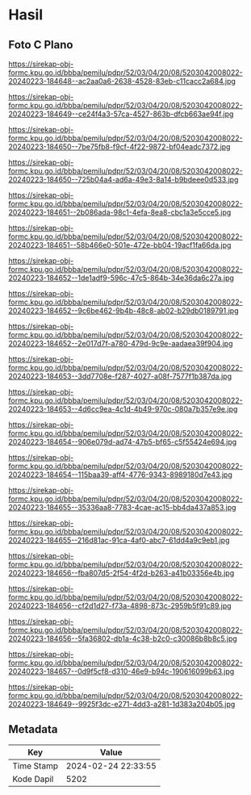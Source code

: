 # Hasil

## Foto C Plano

https://sirekap-obj-formc.kpu.go.id/bbba/pemilu/pdpr/52/03/04/20/08/5203042008022-20240223-184648--ac2aa0a6-2638-4528-83eb-c11cacc2a684.jpg

https://sirekap-obj-formc.kpu.go.id/bbba/pemilu/pdpr/52/03/04/20/08/5203042008022-20240223-184649--ce24f4a3-57ca-4527-863b-dfcb663ae94f.jpg

https://sirekap-obj-formc.kpu.go.id/bbba/pemilu/pdpr/52/03/04/20/08/5203042008022-20240223-184650--7be75fb8-f9cf-4f22-9872-bf04eadc7372.jpg

https://sirekap-obj-formc.kpu.go.id/bbba/pemilu/pdpr/52/03/04/20/08/5203042008022-20240223-184650--725b04a4-ad6a-49e3-8a14-b9bdeee0d533.jpg

https://sirekap-obj-formc.kpu.go.id/bbba/pemilu/pdpr/52/03/04/20/08/5203042008022-20240223-184651--2b086ada-98c1-4efa-8ea8-cbc1a3e5cce5.jpg

https://sirekap-obj-formc.kpu.go.id/bbba/pemilu/pdpr/52/03/04/20/08/5203042008022-20240223-184651--58b466e0-501e-472e-bb04-19acf1fa66da.jpg

https://sirekap-obj-formc.kpu.go.id/bbba/pemilu/pdpr/52/03/04/20/08/5203042008022-20240223-184652--1de1adf9-596c-47c5-864b-34e36da6c27a.jpg

https://sirekap-obj-formc.kpu.go.id/bbba/pemilu/pdpr/52/03/04/20/08/5203042008022-20240223-184652--9c6be462-9b4b-48c8-ab02-b29db0189791.jpg

https://sirekap-obj-formc.kpu.go.id/bbba/pemilu/pdpr/52/03/04/20/08/5203042008022-20240223-184652--2e017d7f-a780-479d-9c9e-aadaea39f904.jpg

https://sirekap-obj-formc.kpu.go.id/bbba/pemilu/pdpr/52/03/04/20/08/5203042008022-20240223-184653--3dd7708e-f287-4027-a08f-7577f1b387da.jpg

https://sirekap-obj-formc.kpu.go.id/bbba/pemilu/pdpr/52/03/04/20/08/5203042008022-20240223-184653--4d6cc9ea-4c1d-4b49-970c-080a7b357e9e.jpg

https://sirekap-obj-formc.kpu.go.id/bbba/pemilu/pdpr/52/03/04/20/08/5203042008022-20240223-184654--906e079d-ad74-47b5-bf65-c5f55424e694.jpg

https://sirekap-obj-formc.kpu.go.id/bbba/pemilu/pdpr/52/03/04/20/08/5203042008022-20240223-184654--115baa39-aff4-4776-9343-8989180d7e43.jpg

https://sirekap-obj-formc.kpu.go.id/bbba/pemilu/pdpr/52/03/04/20/08/5203042008022-20240223-184655--35336aa8-7783-4cae-ac15-bb4da437a853.jpg

https://sirekap-obj-formc.kpu.go.id/bbba/pemilu/pdpr/52/03/04/20/08/5203042008022-20240223-184655--216d81ac-91ca-4af0-abc7-61dd4a9c9eb1.jpg

https://sirekap-obj-formc.kpu.go.id/bbba/pemilu/pdpr/52/03/04/20/08/5203042008022-20240223-184656--fba807d5-2f54-4f2d-b263-a41b03356e4b.jpg

https://sirekap-obj-formc.kpu.go.id/bbba/pemilu/pdpr/52/03/04/20/08/5203042008022-20240223-184656--cf2d1d27-f73a-4898-873c-2959b5f91c89.jpg

https://sirekap-obj-formc.kpu.go.id/bbba/pemilu/pdpr/52/03/04/20/08/5203042008022-20240223-184656--5fa36802-db1a-4c38-b2c0-c30086b8b8c5.jpg

https://sirekap-obj-formc.kpu.go.id/bbba/pemilu/pdpr/52/03/04/20/08/5203042008022-20240223-184657--0d9f5cf8-d310-46e9-b94c-190616099b63.jpg

https://sirekap-obj-formc.kpu.go.id/bbba/pemilu/pdpr/52/03/04/20/08/5203042008022-20240223-184649--9925f3dc-e271-4dd3-a281-1d383a204b05.jpg


## Metadata

| Key        | Value               |
| ---------- | ------------------- |
| Time Stamp | 2024-02-24 22:33:55 |
| Kode Dapil | 5202                |



